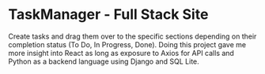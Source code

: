 # TaskManager - Full Stack Site

Create tasks and drag them over to the specific sections depending on their completion status (To Do, In Progress, Done). Doing this project gave me more insight into React as long as exposure to Axios for API calls and Python as a backend language using Django and SQL Lite.